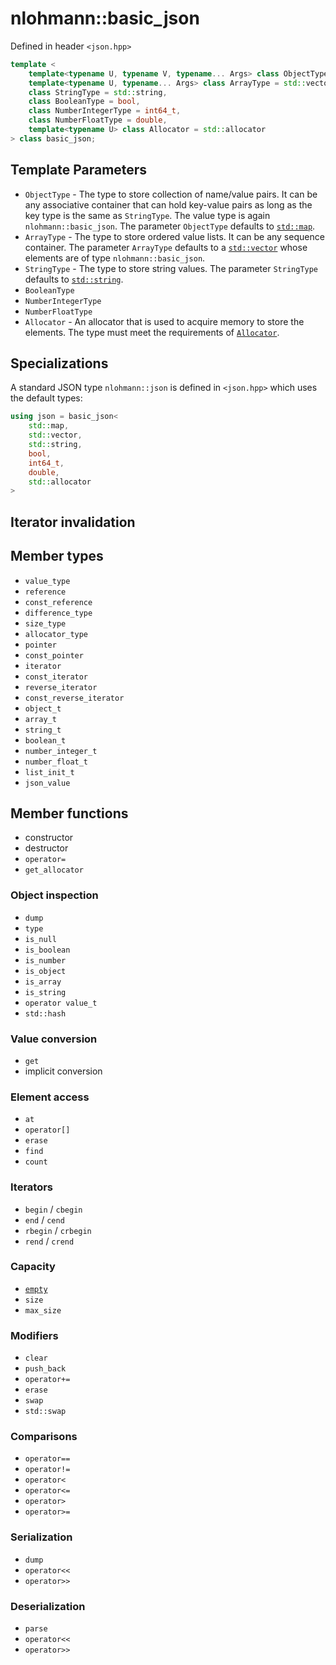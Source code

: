 # nlohmann::basic_json

Defined in header `<json.hpp>`

```cpp
template <
    template<typename U, typename V, typename... Args> class ObjectType = std::map,
    template<typename U, typename... Args> class ArrayType = std::vector,
    class StringType = std::string,
    class BooleanType = bool,
    class NumberIntegerType = int64_t,
    class NumberFloatType = double,
    template<typename U> class Allocator = std::allocator
> class basic_json;
```

## Template Parameters

- `ObjectType` - The type to store collection of name/value pairs. It can be any associative container that can hold key-value pairs as long as the key type is the same as `StringType`. The value type is again `nlohmann::basic_json`. The parameter `ObjectType` defaults to [`std::map`](http://en.cppreference.com/w/cpp/container/map).
- `ArrayType` - The type to store ordered value lists. It can be any sequence container. The parameter `ArrayType` defaults to a [`std::vector`](http://en.cppreference.com/w/cpp/container/vector) whose elements are of type `nlohmann::basic_json`.
- `StringType` - The type to store string values. The parameter `StringType` defaults to [`std::string`](http://en.cppreference.com/w/cpp/string/basic_string).
- `BooleanType`
- `NumberIntegerType`
- `NumberFloatType`
- `Allocator` - An allocator that is used to acquire memory to store the elements. The type must meet the requirements of [`Allocator`](http://en.cppreference.com/w/cpp/concept/Allocator).

## Specializations

A standard JSON type `nlohmann::json` is defined in `<json.hpp>` which uses the default types:

```cpp
using json = basic_json<
    std::map,
    std::vector,
    std::string,
    bool,
    int64_t,
    double,
    std::allocator
>
```


## Iterator invalidation

## Member types

- `value_type`
- `reference`
- `const_reference`
- `difference_type`
- `size_type`
- `allocator_type`
- `pointer`
- `const_pointer`
- `iterator`
- `const_iterator`
- `reverse_iterator`
- `const_reverse_iterator`
- `object_t`
- `array_t`
- `string_t`
- `boolean_t`
- `number_integer_t`
- `number_float_t`
- `list_init_t`
- `json_value`

## Member functions

- constructor
- destructor
- `operator=`
- `get_allocator`

### Object inspection

- `dump`
- `type`
- `is_null`
- `is_boolean`
- `is_number`
- `is_object`
- `is_array`
- `is_string`
- `operator value_t`
- `std::hash`

### Value conversion

- `get`
- implicit conversion

### Element access

- `at`
- `operator[]`
- `erase`
- `find`
- `count`

### Iterators

- `begin` / `cbegin`
- `end` / `cend`
- `rbegin` / `crbegin`
- `rend` / `crend`

### Capacity

- [`empty`](empty)
- `size`
- `max_size`

### Modifiers

- `clear`
- `push_back`
- `operator+=`
- `erase`
- `swap`
- `std::swap`

### Comparisons

- `operator==`
- `operator!=`
- `operator<`
- `operator<=`
- `operator>`
- `operator>=`

### Serialization

- `dump`
- `operator<<`
- `operator>>`

### Deserialization

- `parse`
- `operator<<`
- `operator>>`
